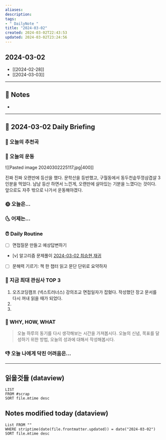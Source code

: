 ```yaml
---
aliases: 
description:
tags:
- " DailyNote "
title: "2024-03-02"
created: 2024-03-02T22:43:53
updated: 2024-03-02T23:24:56
---
```


## 2024-03-02

- [[2024-02-28]] 
- [[2024-03-03]]

---

## 📝 Notes

- 


---

## 📅 2024-03-02 Daily Briefing

### 🎵 오늘의 추천곡

### 🏃 오늘의 운동

![[Pasted image 20240302225117.jpg|400]]

진짜 진짜 오랜만에 등산을 했다. 문학산을 등반했고, 구월동에서 동두천솥뚜껑삼겹살 3인분을 먹었다. 냠냠 등산 하면서 느낀게, 오랜만에 살아있는 기분을 느꼈다는 것이다. 앞으로도 자주 밖으로 나가서 운동해야겠다.

### 🌞 오늘은...

### 🌜 어제는...

### ⏰ Daily Routine

- [ ] 면접질문 만들고 예상답변하기
- [v] 알고리즘 문제풀이 [2024-03-02 최승현 재귀](<https://github.com/Jungle-7-Algorithm-study/Algorithm-Study/pull/123>)
- [ ] 문해력 기르기: 책 한 챕터 읽고 문단 단위로 요약하자

### 🧠 지금 최대 관심사 TOP 3

1. 오즈코딩캠프 (넥스트러너스) 강의조교 면접일자가 잡혔다. 작성했던 장고 문서를 다시 꺼내 읽을 때가 되었다.
2. 
3. 

### 🚀 WHY, HOW, WHAT

> 오늘 하루의 동기를 다시 생각해보는 시간을 가져봅시다. 오늘의 신념, 목표를 달성하기 위한 방법, 오늘의 성과에 대해서 작성해봅시다.

### 👎 오늘 나에게 닥친 어려움은...

---

## 읽을것들 (dataview)

```dataview
LIST
FROM #scrap
SORT file.mtime desc
```

## Notes modified today (dataview)

```dataview
List FROM "" 
WHERE striptime(date(file.frontmatter.updated)) = date("2024-03-02") 
SORT file.mtime desc
```
